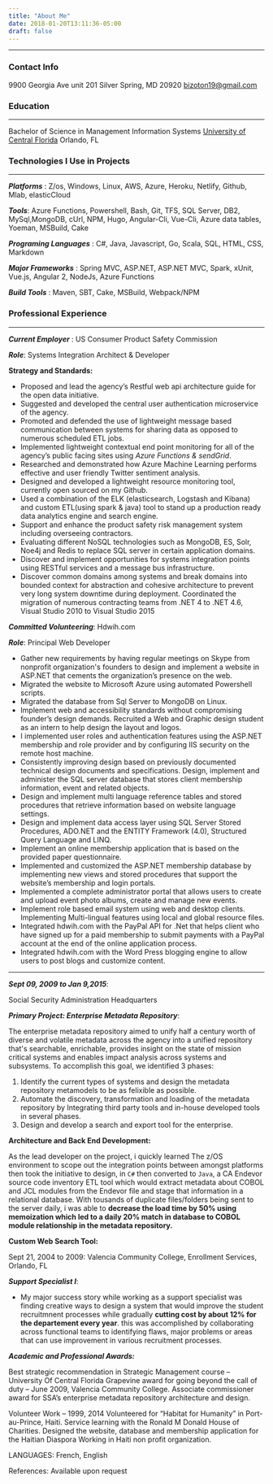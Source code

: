 ```yaml
---
title: "About Me"
date: 2018-01-20T13:11:36-05:00
draft: false
---
```

---
### Contact Info
9900 Georgia Ave unit 201
Silver Spring, MD 20920 
bizoton19@gmail.com

### Education
---
Bachelor of Science in Management Information Systems
 [University of Central Florida](https://www.ucf.edu) Orlando, FL

### Technologies I Use in Projects
---
***Platforms*** :  Z/os, Windows, Linux, AWS, Azure, Heroku, Netlify, Github, Mlab, elasticCloud

***Tools***: Azure Functions, Powershell, Bash, Git, TFS, SQL Server, DB2, MySql,MongoDB, cUrl, NPM, Hugo, Angular-Cli, Vue-Cli, Azure data tables, Yoeman, MSBuild, Cake

***Programing Languages*** : C#, Java, Javascript, Go, Scala, SQL, HTML, CSS, Markdown

***Major Frameworks*** : Spring MVC, ASP.NET, ASP.NET MVC, Spark, xUnit, Vue.js, Angular 2, NodeJs, Azure Functions

***Build Tools*** : Maven, SBT, Cake, MSBuild, Webpack/NPM

### Professional Experience
---

***Current Employer*** : US Consumer Product Safety Commission

***Role***: Systems Integration Architect & Developer

**Strategy and Standards:**

* Proposed and lead the agency’s Restful web api architecture guide for the open data initiative.
* Suggested and developed the central user authentication microservice of the agency.
* Promoted and defended the use of lightweight message based communication between systems for sharing data as opposed to numerous scheduled ETL jobs.
* Implemented lightweight contextual end point monitoring for all of the agency’s public facing sites using *Azure Functions & sendGrid*.
* Researched and demonstrated how Azure Machine Learning performs effective and user friendly Twitter sentiment analysis.
* Designed and developed a lightweight resource monitoring tool, currently open sourced on my Github.
* Used a combination of the ELK (elasticsearch, Logstash and Kibana) and custom ETL(using spark & java) tool to stand up a production ready data analytics engine and search engine.
* Support and enhance the product safety risk management system including overseeing contractors.
* Evaluating different NoSQL technologies such as MongoDB, ES, Solr, Noe4j and Redis to replace SQL server in certain application domains.
* Discover and implement opportunities for systems integration points using RESTful services and a message bus infrastructure. 
* Discover common domains among systems and break domains into bounded context for abstraction and cohesive architecture to prevent very long system downtime during deployment.
Coordinated the migration of numerous contracting teams from .NET 4 to .NET 4.6, Visual Studio 2010 to Visual Studio 2015

***Committed Volunteering***: Hdwih.com 

***Role***: Principal Web Developer

* Gather new requirements by having regular meetings on Skype from nonprofit organization's founders to design and implement a website in ASP.NET that cements the organization’s presence on the web. 
* Migrated the website to Microsoft Azure using automated Powershell scripts.
* Migrated the database from Sql Server to MongoDB on Linux.
* Implement web and accessibility standards without compromising founder’s design demands. Recruited a Web and Graphic design student as an intern to help design the layout and logos.
* I implemented user roles and authentication features using the ASP.NET membership and role provider and by configuring IIS security on the remote host machine.
* Consistently improving design based on previously documented technical design documents and specifications.
Design, implement and administer the SQL server database that stores client membership information, event and related objects.
* Design and implement multi language reference tables and stored procedures that retrieve information based on website language settings.
* Design and implement data access layer using SQL Server Stored Procedures, ADO.NET and the ENTITY Framework (4.0), Structured Query Language and LINQ.
* Implement an online membership application that is based on the provided paper questionnaire. 
* Implemented and customized the ASP.NET membership database by implementing new views and stored procedures that support the website’s membership and login portals.
* Implemented a complete administrator portal that allows users to create and upload event photo albums, create and manage new events.
* Implement role based email system using web and desktop clients. 
Implementing Multi-lingual features using local and global resource files. 
* Integrated hdwih.com with the PayPal API for .Net that helps client who have signed up for a paid membership to submit payments with a PayPal account at the end of the online application process.
* Integrated hdwih.com with the Word Press blogging engine to allow users to post blogs and customize content.

---

***Sept 09, 2009 to Jan 9,2015***: 

Social Security Administration Headquarters  

***Primary Project: Enterprise Metadata Repository***:

The enterprise metadata repository aimed to unify half a century worth of diverse and volatile metadata across the agency into a unified repository that's searchable, enrichable, provides insight on the state of mission critical systems and enables impact analysis across systems and subsystems. To accomplish this goal, we identified 3 phases:

1. Identify the current types of systems and design the metadata repository metamodels to be as felixible as possible.
2. Automate the discovery, transformation and loading of the metadata repository by Integrating third party tools and in-house developed tools in several phases.
3. Design and develop a search and export tool for the enterprise.

**Architecture and Back End Development:**

As the lead developer on the project, i quickly learned The z/OS environment to scope out the integration points between amongst platforms then took the initiative to design, in `C#` then converted to `Java`, a CA Endevor source code inventory ETL tool which would extract metadata about COBOL and JCL modules from the Endevor file and stage that information in a relational database. With tousands of duplicate files/folders being sent to the server daily, i was able to **decrease the load time by 50% using memoization which led to a daily 20% match in database to COBOL module relationship in the metadata repository.**

**Custom Web Search Tool:**



Sept 21, 2004 to 2009: Valencia Community College, Enrollment Services, Orlando, FL

***Support Specialist I***:

* My major success story while working as a support specialist was finding creative ways to design a system that would improve the student recruitmnent processes while gradually **cutting cost by about 12% for the departement every year**. this was accomplished by collaborating across functional teams to identifying flaws, major problems or areas that can use improvement in various recruitment processes.

***Academic and Professional Awards:***

Best strategic recommendation in Strategic Management course – University Of Central Florida
Grapevine award for going beyond the call of duty – June 2009, Valencia Community College.
Associate commissioner award for SSA’s enterprise metadata repository architecture and design.


Volunteer Work – 1999, 2014
Volunteered for “Habitat for Humanity” in Port-au-Prince, Haiti.
Service learning with the Ronald M Donald House of Charities.
Designed the website, database and membership application for the Haitian Diaspora Working in Haiti non profit organization.

LANGUAGES:  French, English

References: Available upon request	


